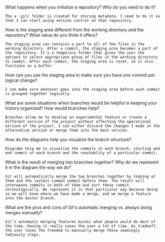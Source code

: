 What happens when you initialize a repository? Why do you need to do it?

    The a .git/ folder is created for storing metadata. I need to do it so that I can start using version control on that repository.

How is the staging area different from the working directory and the repository?
What value do you think it offers?

    The staging area can contains a part to all of the files in the working directory. After a commit, the staging area becomes a part of the repository. It's a temporary folder that gives the user the options to select appropriate group of files in the working directory to commit. After each commit, the staging area is reset, so it also functions as a buffer.

How can you use the staging area to make sure you have one commit per logical
change?

    I can make sure whatever goes into the staging area before each commit is grouped together logically.

What are some situations when branches would be helpful in keeping your history
organized? How would branches help?

    Branches allow me to develop an experimental feature or create a different version of the project without affecting the operational version of the project. I can either discard the changes I made in the alternative version or merge them into the main version.

How do the diagrams help you visualize the branch structure?

    Diagrams help me to visualize the commits in each branch, starting and end commit of each branch and the reachablity of a particular commit.

What is the result of merging two branches together? Why do we represent it in
the diagram the way we do?

    Git will automatically merge the two branches together by looking at them and the lastest common commit before them. The result will interweave commits in both of them and sort these commit chronologically. We represent it in that particular way because doing so we will know where we have made a merge, and we merge a feature into the master branch.

What are the pros and cons of Git's automatic merging vs. always doing merges
manually?

    Git's automatic merging features micmic what people would do most of the time. Having it really saves the user a lot of time. As tradeoff, the user loses the freedom to mannually merge these seemingly tediously steps.